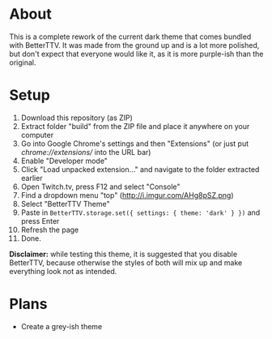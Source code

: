 # About
This is a complete rework of the current dark theme that comes bundled with BetterTTV.
It was made from the ground up and is a lot more polished, but don't expect that everyone would like it, as it is more purple-ish than the original.

# Setup
1. Download this repository (as ZIP)
2. Extract folder "build" from the ZIP file and place it anywhere on your computer
3. Go into Google Chrome's settings and then "Extensions" (or just put *chrome://extensions/* into the URL bar)
4. Enable "Developer mode"
5. Click "Load unpacked extension..." and navigate to the folder extracted earlier
6. Open Twitch.tv, press F12 and select "Console"
7. Find a dropdown menu "top" (http://i.imgur.com/AHg8pSZ.png)
8. Select "BetterTTV Theme"
9. Paste in `BetterTTV.storage.set({ settings: { theme: 'dark' } })` and press Enter
10. Refresh the page
11. Done.

**Disclaimer:** while testing this theme, it is suggested that you disable BetterTTV, because otherwise the styles of both will mix up and make everything look not as intended.

# Plans
* Create a grey-ish theme
